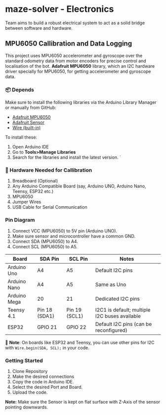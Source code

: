 # maze-solver - Electronics
Team aims to build a robust electrical system to act as a solid bridge between software and hardware.

## MPU6050 Callibration and Data Logging
This project uses MPU6050 accelerometer and gyroscope over the standard odometry data from motor encoders for precise control and localisation of the bot. **Adafruit MPU6050** library, which an I2C hardware driver specially for MPU6050, for getting accelerometer and gyroscope data.

### 📦 Depends
Make sure to install the following libraries via the Arduino Library Manager or manually from GitHub:

- [Adafruit MPU6050](https://github.com/adafruit/Adafruit_MPU6050)
- [Adafruit Sensor](https://github.com/adafruit/Adafruit_Sensor)
- [Wire (built-in)](https://www.arduino.cc/en/reference/wire)


To install these:
1. Open Arduino IDE
2. Go to **Tools>Manage Libraries**
3. Search for the libraries and install the latest version.
`
### 🔧 Hardware Needed for Callibration
1. Breadboard (Optional)
2. Any Arduino Compatible Board (say, Arduino UNO, Arduino Nano, Teensy, ESP32 etc.)
3. MPU6050 
4. Jumper Wires
5. USB Cable for Serial Communication

### Pin Diagram
1. Connect VCC (MPU6050) to 5V pin (Arduino UNO).
2. Make sure sensor and microcontroller have a common GND.
3. Connect SDA (MPU6050) to A4.
4. Connect SCL  (MPU6050) to A5.

| Board         | SDA Pin       | SCL Pin       | Notes                                |
|---------------|---------------|---------------|--------------------------------------|
| Arduino Uno   | A4            | A5            | Default I2C pins                     |
| Arduino Nano  | A4            | A5            | Same as Uno                          |
| Arduino Mega  | 20            | 21            | Dedicated I2C pins                   |
| Teensy 4.1    | Pin 18 (SDA1) | Pin 19 (SCL1) | I2C1 is default; multiple I2C buses available |
| ESP32         | GPIO 21       | GPIO 22       | Default I2C pins (can be reconfigured) |

📝 **Note**: On boards like ESP32 and Teensy, you can use other pins for I2C with `Wire.begin(SDA, SCL);` in your code.

### Getting Started
1. Clone Repository
2. Make the desired connections
3. Copy the code in Arduino IDE.
4. Select the desired Port and Board.
5. Upload the code.

**Note:** Make sure the Sensor is kept on flat surface with Z-Axis of the sensor pointing downwards.
